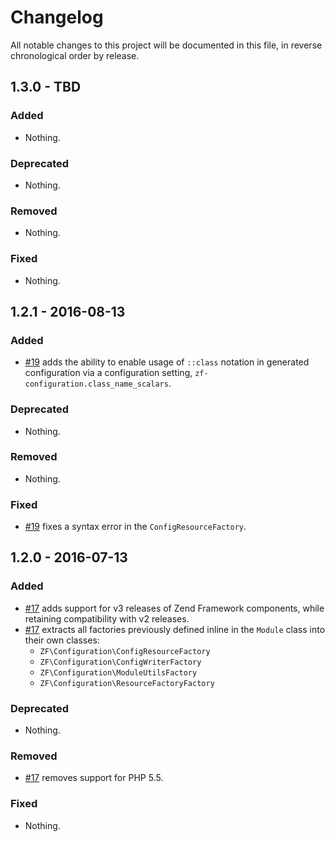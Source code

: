 # Changelog

All notable changes to this project will be documented in this file, in reverse chronological order by release.

## 1.3.0 - TBD

### Added

- Nothing.

### Deprecated

- Nothing.

### Removed

- Nothing.

### Fixed

- Nothing.

## 1.2.1 - 2016-08-13

### Added

- [#19](https://github.com/zfcampus/zf-configuration/pull/19) adds the ability
  to enable usage of `::class` notation in generated configuration via a
  configuration setting, `zf-configuration.class_name_scalars`.

### Deprecated

- Nothing.

### Removed

- Nothing.

### Fixed

- [#19](https://github.com/zfcampus/zf-configuration/pull/19) fixes a syntax
  error in the `ConfigResourceFactory`.

## 1.2.0 - 2016-07-13

### Added

- [#17](https://github.com/zfcampus/zf-configuration/pull/17) adds support for v3
  releases of Zend Framework components, while retaining compatibility with v2
  releases.
- [#17](https://github.com/zfcampus/zf-configuration/pull/17) extracts all
  factories previously defined inline in the `Module` class into their own classes:
  - `ZF\Configuration\ConfigResourceFactory`
  - `ZF\Configuration\ConfigWriterFactory`
  - `ZF\Configuration\ModuleUtilsFactory`
  - `ZF\Configuration\ResourceFactoryFactory`

### Deprecated

- Nothing.

### Removed

- [#17](https://github.com/zfcampus/zf-configuration/pull/17) removes support
  for PHP 5.5.

### Fixed

- Nothing.
